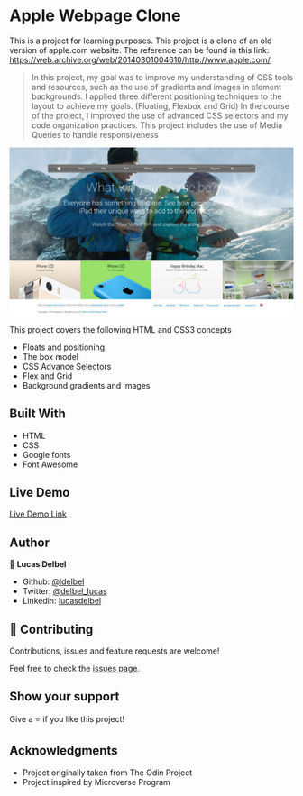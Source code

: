 # Apple Webpage Clone

This is a project for learning purposes. This project is a clone of an old version of apple.com website. The reference can be found in this link: https://web.archive.org/web/20140301004610/http://www.apple.com/

> In this project, my goal was to improve my understanding of CSS tools and resources, such as the use of gradients and images in element backgrounds.
> I applied three different positioning techniques to the layout to achieve my goals. (Floating, Flexbox and Grid)
> In the course of the project, I improved the use of advanced CSS selectors and my code organization practices.
> This project includes the use of Media Queries to handle responsiveness

![screenshot](./images/screenshot.jpg)

This project covers the following HTML and CSS3 concepts

- Floats and positioning
- The box model
- CSS Advance Selectors
- Flex and Grid
- Background gradients and images

## Built With

- HTML
- CSS
- Google fonts
- Font Awesome

## Live Demo

[Live Demo Link](https://rawcdn.githack.com/ldelbel/apple-webpage-clone/8e4d20135980c7d67a7575345324f39a3e98d6be/index.html)

## Author

👤 **Lucas Delbel**

- Github: [@ldelbel](https://github.com/ldelbel)
- Twitter: [@delbel_lucas](https://twitter.com/delbel_lucas)
- Linkedin: [lucasdelbel](https://www.linkedin.com/in/lucasdelbel/)

## 🤝 Contributing

Contributions, issues and feature requests are welcome!

Feel free to check the [issues page](https://github.com/acushlakoncept/newyork_times_clone/issues).

## Show your support

Give a ⭐️ if you like this project!

## Acknowledgments

- Project originally taken from The Odin Project
- Project inspired by Microverse Program
